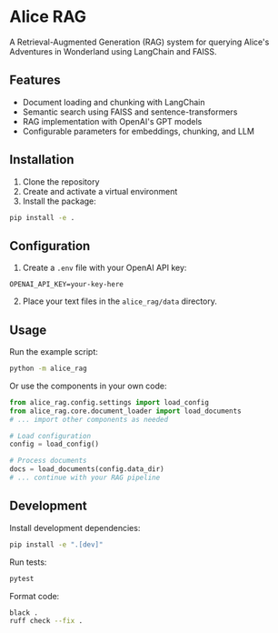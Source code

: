 # Alice RAG

A Retrieval-Augmented Generation (RAG) system for querying Alice's Adventures in Wonderland using LangChain and FAISS.

## Features

- Document loading and chunking with LangChain
- Semantic search using FAISS and sentence-transformers
- RAG implementation with OpenAI's GPT models
- Configurable parameters for embeddings, chunking, and LLM

## Installation

1. Clone the repository
2. Create and activate a virtual environment
3. Install the package:

```bash
pip install -e .
```

## Configuration

1. Create a `.env` file with your OpenAI API key:

```
OPENAI_API_KEY=your-key-here
```

2. Place your text files in the `alice_rag/data` directory.

## Usage

Run the example script:

```bash
python -m alice_rag
```

Or use the components in your own code:

```python
from alice_rag.config.settings import load_config
from alice_rag.core.document_loader import load_documents
# ... import other components as needed

# Load configuration
config = load_config()

# Process documents
docs = load_documents(config.data_dir)
# ... continue with your RAG pipeline
```

## Development

Install development dependencies:

```bash
pip install -e ".[dev]"
```

Run tests:

```bash
pytest
```

Format code:

```bash
black .
ruff check --fix .
```
